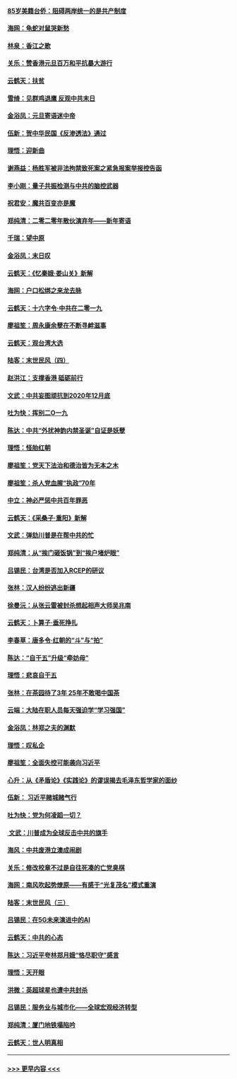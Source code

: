 #### [85岁美籍台侨：阻碍两岸统一的是共产制度](../pages/nsc993/n11765043.md?t=01040233) 
#### [海网：龟蛇对鼠哭新愁](../pages/nsc993/n11764895.md?t=01040233) 
#### [林泉：香江之歌](../pages/nsc993/n11764415.md?t=01040233) 
#### [关乐：赞香港元旦百万和平抗暴大游行](../pages/nsc993/n11764382.md?t=01040233) 
#### [云鹤天：扶贫](../pages/nsc993/n11764245.md?t=01040233) 
#### [雪绮：见群鸡退鹰  反观中共末日](../pages/nsc993/n11762112.md?t=01040233) 
#### [金浴凤：元旦寄语迷中帝](../pages/nsc993/n11761788.md?t=01040233) 
#### [伍新：贺中华民国《反渗透法》通过](../pages/nsc993/n11761994.md?t=01040233) 
#### [理悟：迎新曲](../pages/nsc993/n11761152.md?t=01040233) 
#### [谢燕益：杨胜军被非法拘禁致死案之紧急报案举报控告函](../pages/nsc993/n11756134.md?t=01040233) 
#### [李小刚：量子共振检测与中共的脑控武器](../pages/nsc993/n11754518.md?t=01040233) 
#### [祝君安：魔共百变亦是魔](../pages/nsc993/n11754469.md?t=01040233) 
#### [郑纯清：二零二零年散伙演弃年——新年寄语](../pages/nsc993/n11754195.md?t=01040233) 
#### [千瑞：望中原](../pages/nsc993/n11754159.md?t=01040233) 
#### [金浴凤：末日叹](../pages/nsc993/n11752359.md?t=01040233) 
#### [云鹤天：《忆秦娥‧娄山关》新解](../pages/nsc993/n11752348.md?t=01040233) 
#### [海网：户口松绑之来龙去脉](../pages/nsc993/n11752328.md?t=01040233) 
#### [云鹤天：十六字令‧中共在二零一九](../pages/nsc993/n11752305.md?t=01040233) 
#### [廖祖笙：周永康余孽在不断寻衅滋事](../pages/nsc993/n11751013.md?t=01040233) 
#### [云鹤天：观台湾大选](../pages/nsc993/n11751007.md?t=01040233) 
#### [陆客：末世民风（四）](../pages/nsc993/n11749203.md?t=01040233) 
#### [赵洪江：支撑香港 砥砺前行](../pages/nsc993/n11748482.md?t=01040233) 
#### [文武：中共妄图顽抗到2020年12月底](../pages/nsc993/n11748446.md?t=01040233) 
#### [吐为快：挥别二O一九](../pages/nsc993/n11748411.md?t=01040233) 
#### [陈达：中共“外扰神韵内禁圣诞”自证是妖孽](../pages/nsc993/n11748226.md?t=01040233) 
#### [理悟：怪胎红朝](../pages/nsc993/n11748206.md?t=01040233) 
#### [廖祖笙：党天下法治和德治皆为无本之木](../pages/nsc993/n11748135.md?t=01040233) 
#### [廖祖笙：杀人党血腥“执政”70年](../pages/nsc993/n11745144.md?t=01040233) 
#### [中立：神必严惩中共百年罪恶](../pages/nsc993/n11744970.md?t=01040233) 
#### [云鹤天：《采桑子‧重阳》新解](../pages/nsc993/n11744948.md?t=01040233) 
#### [文武：弹劾川普是在帮中共的忙](../pages/nsc993/n11744758.md?t=01040233) 
#### [郑纯清：从“挨门砸饭锅”到“挨户堵炉眼”](../pages/nsc993/n11744745.md?t=01040233) 
#### [吕锡民：台湾是否加入RCEP的研议](../pages/nsc993/n11744701.md?t=01040233) 
#### [张林：汉人纷纷逃出新疆](../pages/nsc993/n11743530.md?t=01040233) 
#### [徐曼沅：从张云雷被封杀想起相声大师吴兆南](../pages/nsc993/n11741816.md?t=01040233) 
#### [云鹤天：卜算子‧垂死挣扎](../pages/nsc993/n11739956.md?t=01040233) 
#### [李春草：唐多令‧红朝的“斗”与“拍”](../pages/nsc993/n11739830.md?t=01040233) 
#### [陈达：“自干五”升级“牵妨母”](../pages/nsc993/n11739724.md?t=01040233) 
#### [理悟：悲哀自干五](../pages/nsc993/n11739547.md?t=01040233) 
#### [张林：在茶园待了3年 25年不敢喝中国茶](../pages/nsc993/n11739240.md?t=01040233) 
#### [云端：大陆在职人员每天强迫学“学习强国”](../pages/nsc993/n11738735.md?t=01040233) 
#### [金浴凤：林郑之夫的渊默](../pages/nsc993/n11737735.md?t=01040233) 
#### [理悟：叹私企](../pages/nsc993/n11737715.md?t=01040233) 
#### [廖祖笙：全面失控可能袭向习近平](../pages/nsc993/n11737704.md?t=01040233) 
#### [心升：从《矛盾论》《实践论》的谬误揭去毛泽东哲学家的面纱](../pages/nsc993/n11736962.md?t=01040233) 
#### [伍新： 习近平赌城赌气行](../pages/nsc993/n11736929.md?t=01040233) 
#### [吐为快：党为何凌蹈一切？](../pages/nsc993/n11736915.md?t=01040233) 
#### [ 文武：川普成为全球反击中共的旗手](../pages/nsc993/n11736882.md?t=01040233) 
#### [海风：中共废港立澳成闹剧](../pages/nsc993/n11735857.md?t=01040233) 
#### [关乐：修改校章不过是自往死凑的亡党臭棋](../pages/nsc993/n11735097.md?t=01040233) 
#### [海网：南风吹起势燎原——有感于“光复茂名”模式重演](../pages/nsc993/n11732308.md?t=01040233) 
#### [陆客：末世民风（三）](../pages/nsc993/n11732211.md?t=01040233) 
#### [吕锡民：在5G未来演进中的AI](../pages/nsc993/n11730010.md?t=01040233) 
#### [云鹤天：中共的心态](../pages/nsc993/n11729906.md?t=01040233) 
#### [陈达：习近平夸林郑月娥“恪尽职守”感言](../pages/nsc993/n11729881.md?t=01040233) 
#### [理悟：天开眼](../pages/nsc993/n11729699.md?t=01040233) 
#### [洪微：英超球星也遭中共封杀](../pages/nsc993/n11727243.md?t=01040233) 
#### [吕锡民：服务业与城市化——全球宏观经济转型](../pages/nsc993/n11725845.md?t=01040233) 
#### [郑纯清：厦门地铁塌陷吟](../pages/nsc993/n11725813.md?t=01040233) 
#### [云鹤天：世人明真相](../pages/nsc993/n11725621.md?t=01040233) 

----
#### [ >>> 更早内容 <<< ](../indexes/nsc993-earlier.md)
